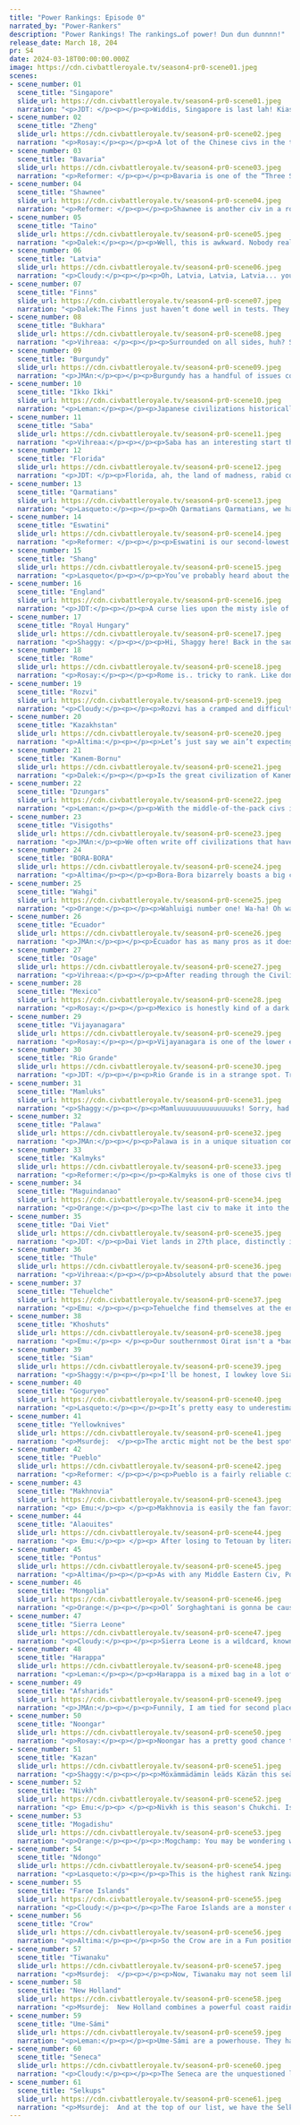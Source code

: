 ```yaml
---
title: "Power Rankings: Episode 0"
narrated_by: "Power-Rankers"
description: "Power Rankings! The rankings…of power! Dun dun dunnnn!"
release_date: March 18, 204
pr: S4
date: 2024-03-18T00:00:00.000Z
image: https://cdn.civbattleroyale.tv/season4-pr0-scene01.jpeg
scenes:
- scene_number: 01
  scene_title: "Singapore"
  slide_url: https://cdn.civbattleroyale.tv/season4-pr0-scene01.jpeg
  narration: "<p>JDT: </p><p></p><p>Widdis, Singapore is last lah! Kiasu bener, these PRs!Alright, we all know better than to count out bottom seeds. After all, a bottom seed just won the CBR. However, lets be real here, Singapore is a bottom seed. Nobody ranked them above 59th, for good reason. Their starting position is very distinctly un-strategic in the CBR. Yes, Malacca made it work 3 years back, but Malacca also didn’t have to deal with Filipino and Australian civs breathing down Indonesia’s neck. Malacca also has distinctly more competent AI than Singapore, a civ that, true to life, focuses more on personal development and trades than expansion and military. This usually means Singapore will be completely outgunned by the early-midgame, if not earlier. This doesn’t even account for the relative lack of resources in their start. While not barren by any means, Singapore’s terrain is relatively poor and fairly exposed, preventing tall strats from working as well as they could. If any civ seems a lock for death, its Singapore.</p><p></p><p>Well… to their credit, they have held out for a surprisingly long time in many tests. And there is at least one universe where they actually pulled the Timor-Leste and became a strong regional power. Though winning it all is all but impossible, don’t be surprised if conscription, diplomacy and luck all converge to ensure a tiny little slice of heaven all the way to the midgame. </p>"
- scene_number: 02
  scene_title: "Zheng"
  slide_url: https://cdn.civbattleroyale.tv/season4-pr0-scene02.jpeg
  narration: "<p>Rosay:</p><p></p><p>A lot of the Chinese civs in the test runs were pretty hit or miss, either they’d dominate a large portion of China and be a solid mid to high mid-tier civ, or they would die in an instant. Some of the civ’s peaks were smaller than others, about 5 cities then just chilling but the lowest peak was without a doubt Zheng. Zheng’s largest peak from the runs I saw was taking Taiwan, just Taiwan, that’s it. They don’t really have any strong uniques either that they can use to pull off a surprise win, or even do decently. Before anyone pulls the Timor Leste card, Timor needed to perform well and to have Wira/Indonesia do bad to even be in contention to win, Zheng needs to rely on both Dai Veit, Siam, Mongolia, Goguryeo, and Shang underperforming to at least be considered a decent threat. If it were up to me they’d be below Singapore because at least Singapore’s peak in the test runs was more than settling one city.</p>"
- scene_number: 03
  scene_title: "Bavaria"
  slide_url: https://cdn.civbattleroyale.tv/season4-pr0-scene03.jpeg
  narration: "<p>Reformer: </p><p></p><p>Bavaria is one of the “Three Shields of Europe”, situated in the heart of Europe, consisting of Burgundy and Royal Hungary alongside Bavaria. All three are on the weaker side for various reasons, but of them, Bavaria is worst off…as you can tell by their placement in the bottom three. The Three Shields as a whole are stuck between civs that are mostly more competent and with better overall opportunities. Bavaria takes this to the extreme, however. Ludwig has a bad habit of expanding to at most five cities, and instead of taking charge, he holes up doing god-knows-what. Probably building castles, if I had to guess. But who knows? Maybe we’ll luck out and get a proactive, expansive Ludwig. Wouldn’t that be a dream…</p>"
- scene_number: 04
  scene_title: "Shawnee"
  slide_url: https://cdn.civbattleroyale.tv/season4-pr0-scene04.jpeg
  narration: "<p>Reformer: </p><p></p><p>Shawnee is another civ in a rough spot. Situated near Seneca and Crow, both known strong lads, Shawnee will struggle to stake out a good swathe of land. Even Osage usually does a fairly good job. An acceptable job, I would say. Meanwhile, I’d use neither description for Shawnee. The area they spawn in is traditionally not among the best, squeezed out between better TSLs. They’ll need a risky plan to make it work. I don’t really mind…I prefer all their neighbours. </p>"
- scene_number: 05
  scene_title: "Taino"
  slide_url: https://cdn.civbattleroyale.tv/season4-pr0-scene05.jpeg
  narration: "<p>Dalek:</p><p></p><p>Well, this is awkward. Nobody really wanted Taino to be in this position, since it gives a huge advantage to the other SA civs, and leaves Taino rather in the dust. New Holland, Tiwanaku, and Ecuador all have a massive amount of space in the Amazon to fight over, and while Taino could grab it, they start off in the unenviable position of the Caribbean. Remember Jamaica or Haiti? Of course you don’t, unless you went all-in on Jamaica in part 0 stocks. As it stands, Taino is in the worst position to capitalize on the wide-open Amazon, by way of not starting anywhere in it. Stalling and settling cities in Hispanola would lead to a weak position, and settling on the mainland away from their capital would leave them weak to early wars. If they can come out of the early game fine with a South American core, then they are decently middle of the pack. Otherwise, they will probably not do well. Speaking of weakness, their capital, like anywhere in the Caribbean, is hopelessly exposed to the open seas and runs the risk of being taken out in a naval battle. So, should you put your bets on this plucky island civ? Tai-NO!</p>"
- scene_number: 06
  scene_title: "Latvia"
  slide_url: https://cdn.civbattleroyale.tv/season4-pr0-scene06.jpeg
  narration: "<p>Cloudy:</p><p></p><p>Oh, Latvia, Latvia, Latvia... you’re everything we thought Prussia was going to be in season 1, and no that’s not a compliment. In most, though not all tests Latvia was among the first civs to die, torn apart variously by Makhnovia, the Finns, the Ume-Sami, and whoever else managed to get some of their fingers into the pie. In general, the Baltics are just not a good place to start—there isn’t much production, there are usually a lot of neighbors, and there are no natural defenses. Best case scenario, people ignore Latvia for long enough to let them bulk up and they survive for a while. But in the worst case scenario... let’s just say a potato joke might be a disservice to potatoes.</p>"
- scene_number: 07
  scene_title: "Finns"
  slide_url: https://cdn.civbattleroyale.tv/season4-pr0-scene07.jpeg
  narration: "<p>Dalek:The Finns just haven’t done well in tests. They have very similar problems to 56th placer Latvia: Ume Sami wrecks them, and the lakes cramp them in a bit. If Ume Sami settles northwards, the Finns are basically just confined to Finland or expanding outwards into the open plains of Russia, where Kazan and Makhnovia lie in wait. If they pull off one of their good games, they become mid-tier at best. There’s just not much to say here, they suck ass and not really in a funny way. But really don’t hold out your hopes, unless you are Finnish, in which case SUOMI ILOKAASU PERKELE VITTU KOLLEKTIIVIJOHTIMET PYYKKIPOIKA!!!!!!</p>"
- scene_number: 08
  scene_title: "Bukhara"
  slide_url: https://cdn.civbattleroyale.tv/season4-pr0-scene08.jpeg
  narration: "<p>Vihreaa: </p><p></p><p>Surrounded on all sides, huh? Such is the fate of many of our central Asian civs, and because of the influence that the other civs in the region hold over us rankers, Bukhara has been ranked at best middle of the pack, at worst one of the first civs outta here. For an Emirate, it may be surprising that what came after it was a Soviet Republic. Sure did surprise me! With a neighbor like Kazakhstan to their north, most of us believe that Bukhara will primarily serve as a road bump in this royale.</p>"
- scene_number: 09
  scene_title: "Burgundy"
  slide_url: https://cdn.civbattleroyale.tv/season4-pr0-scene09.jpeg
  narration: "<p>JMAn:</p><p></p><p>Burgundy has a handful of issues coming into CBRX4, and we should start firstly with its expansion prospects. Strictly speaking, Burgundy should be able to settle the coast as most civs are wont to do; however, an early start so far removed from the coast is not ideal in Europe, and is arguably an area that heavily affects the civ that is usually in the France region in most BRs. The English Channel is very crowded with the inclusion of England in this BR, and the Visigoths can capitalize on the free space in Aquitaine to make it extremely difficult to expand into the water.</p><p></p><p>Burgundy’s second major issue comes from its UA: Guns of Odruik. The first half of the UA gives a major siege damage boost to gunpowder units; however, those do not come into play till the Enlightenment/Renaissance Era, meaning that for a critical early game Burgundy’s UA will be partially useless. The other half of the UA makes it so that siege units are 50% cheaper to buy with gold; however, AI historically rarely uses its gold to buy units and even if it did, the AI always has gold aplenty in any given circumstance. Many doubt that Burgundy will make it out of the bottom 10, though some have bullishly shown that they are supportive of the concept of a strong Burgundy. As with any BR, only time will tell if Burgundy will be capable of taking on its adversaries in surviving by mounting an early lead.</p>"
- scene_number: 10
  scene_title: "Ikko Ikki"
  slide_url: https://cdn.civbattleroyale.tv/season4-pr0-scene10.jpeg
  narration: "<p>Leman:</p><p></p><p>Japanese civilizations historically do not do well. Something about this mid-large islands and civ AI do not mix (see the British Isles). Ikko Ikki does not break the mold. A lack of any economic bonuses, a weird tendency to settle difficult-to-defend cities on the mainland, and a number of powerful neighbors like Nivkh and Gogureyeo, come together to make a civilization that often stagnates in its best games. In tests we’d see the isles get gobbled up by Nivkh or Thule and their bold mainland settles get picked off by Goguryeo or Shang. I don’t have high hopes for our Japanese contender this time around.</p>"
- scene_number: 11
  scene_title: "Saba"
  slide_url: https://cdn.civbattleroyale.tv/season4-pr0-scene11.jpeg
  narration: "<p>Vihreaa:</p><p></p><p>Saba has an interesting start that we haven’t really seen in this region before, around the location of modern Djibouti. Unlike previous civs in the region, Saba is settled on the Red Sea on the African continent. Most rankers are relatively unconvinced about Saba’s eminence, but I on the other hand… completely agreed with them. All of Saba’s unique units and buildings are focused in the early game, meaning that they will need to take advantage of them quickly to be able to use them to their fullest. Fun fact! TPang actually contributed to making this civ, a name you may recognize if you’ve been around long enough. I happened to come across this while researching the wiki for this civ. </p>"
- scene_number: 12
  scene_title: "Florida"
  slide_url: https://cdn.civbattleroyale.tv/season4-pr0-scene12.jpeg
  narration: "<p>JDT: </p><p>Florida, ah, the land of madness, rabid conservatism, wildlife convergences and scorching hot sands and swamps. In theory, Gregor MacGregor has his hands on a decent chunk of land across the Southeast, with ample floodplains and resources across the deep south ready to use for empire building. Unfortunately, like the great thief he is, he had managed to swindle my expectations and scam us into his true form: a hack. </p><p></p><p>Florida is considered by some to be the true weakest civ in North America, though consensus has ruled that Shawnee are less powerful and impactful on average. While they have good resources for growth, they’re also often hemmed in at the end of a peninsula, bottlenecked between Taino (or their conquerors) and the winners of the northern thunderdome. Even worse, swampland ain’t very good for shootouts or expansion, ain’t they? Finally, Macgregor, the crook that he is, prefers to simply not show up to work most of the time and lets his country die, settling small parcels of land in the deep south, failing to defend against land and naval invasion and then taking off with the cash, not bothering to use the sea to his advantage. However, the start is not unworkable, and every once in a while, Macgregor mans up and actually decides to take the reins. We’ve seen runs where Florida wreaks mayhem across North America like the GTA characters we know Florida Men to be, sweeping the Caribbean and eastern seaboard in a destructive campaign. Don’t count your chickens on it though, I think they may be but a mirage, like the fake state that they are. </p>"
- scene_number: 13
  scene_title: "Qarmatians"
  slide_url: https://cdn.civbattleroyale.tv/season4-pr0-scene13.jpeg
  narration: "<p>Lasqueto:</p><p></p><p>Oh Qarmatians Qarmatians, we had such high hopes for you, but you promised fire and delivered mediocrity. Okay, maybe I’m being a bit harsh. Since we buffed the Gulf of Persia, the Qarms are actually not that bad. They just suffer from the same thing as all middle eastern civs, which is that the Arabian Desert is about as defensible as a TERF talking point. They can carve out a decent empire around the gulf but often risk getting zerg rushed by Pontus or one of their other neighbours. Even when left alone they often get boxed into a corner. A shame really, because everything about the mod is badass, from the design to the colours. If you’re into playing domination I can’t recommend it enough.</p>"
- scene_number: 14
  scene_title: "Eswatini"
  slide_url: https://cdn.civbattleroyale.tv/season4-pr0-scene14.jpeg
  narration: "<p>Reformer: </p><p></p><p>Eswatini is our second-lowest rated African civ, only below Saba-D’mt. And the reason for this is simple (though their AI’s tendencies do amplify the problem): geography. Though South Africa is overall less cramped than last season, Eswatini starts with Rozvi basically hugging them, and Eswatini gets the shorter end of the stick, with expansion northward limited greatly by Rozvi. The two are VERY likely to end up butting heads sooner rather than later, and Rozvi are poised to have more land when the confrontation comes. Though, oddly enough, I’ve seen the two coexist surprisingly often…in case the two do end up simply sharing South Africa, Rozvi is likely to face trouble from Ndongo or even Mogadishu, both of whom are top 10 contenders in our books. Outliving Rozvi would be only slightly impressive, as Eswatini’s own downfall would likely follow soon. Let’s hope they end up fighting before a third party swoops in and takes it all!</p>"
- scene_number: 15
  scene_title: "Shang"
  slide_url: https://cdn.civbattleroyale.tv/season4-pr0-scene15.jpeg
  narration: "<p>Lasqueto</p><p></p><p>You’ve probably heard about the leader’s penchant for lakes of wine and casual murder, but how do Shang actually do in game? A frequent concern for civs on this end of the rankings is that they play too passively. Shang doesn’t have this problem - in fact they’re so aggressive they often end up pissing off all their neighbours and getting Xia’d before turn 100. Pretty fitting for a civ led by a serial killer. Compared to CGR their odds are actually pretty decent though. South China lacks a consistent strong power, so their main worry will likely be to the north. Goguryeo and Mongolia can be scary, but they themselves have strong neighbours. An early coalition war can often spring Shang to the forefront of East Asia. They also have happiness in the bag with their UA that lets them sacrifice citizens to spawn luxes. Overall, Shang is a civ worth watching even if they get eliminated in 61st.</p>"
- scene_number: 16
  scene_title: "England"
  slide_url: https://cdn.civbattleroyale.tv/season4-pr0-scene16.jpeg
  narration: "<p>JDT:</p><p></p><p>A curse lies upon the misty isle of Albion in CBRX. A malaise, a dreaded manacle, chaining its competitors forever to irrelevance and mediocrity. Every CBR, a new fool arises, hoping to bring the start to the glory it could potentially have. Every time, they fail. Elizabeth, Malachy II, James VI, Llywellyn, Iliam Dhone, Michael Collins, all hath attempted to tame England and promised to beckon the great age of Britannia. All hath fallen to rot. </p><p></p><p>Henry V might just be the best chance at breaking that curse, though given his direct competition, the historicity of the curse and the current position in the PRs, we don’t have high hopes that he will. Like many civs in Britain, Henry has very high volatility. Some games, he will command a decisive lead and steamroll across the continent. Other times, he will be trounced and defeated incredibly swiftly, usually by his superior northern neighbour, the Faroes, a similarly expansive civ that has the advantage of not being as centralized or hemmed in as Henry. Oftentimes, he’ll settle into quiet mediocrity. While recent changes to island civ AI will hopefully ensure that Henry will settle well and remain expansive, and should allow him to consistently escape Britannia, the fact remains that England is open terrain that is highly exposed and which, while not terrible as a start, is fairly mediocre. This also doesn’t fix the inherent AI biases and cursed roll of the die that seems inherent to England. Will he break destiny and flower the Rose of Lancaster across Europe? Or will he falter and fumble into the hands of the curse? </p>"
- scene_number: 17
  scene_title: "Royal Hungary"
  slide_url: https://cdn.civbattleroyale.tv/season4-pr0-scene17.jpeg
  narration: "<p>Shaggy: </p><p></p><p>Hi, Shaggy here! Back in the saddle for another exciting CBRX season. I guess I'll jump right in with Royal Hungary who are opening up this season in 45th. Technically not in the bottom quartile, you go, Elizabeth Báthory! Seriously though, Europe is never an enviable start and Royal Hungary have their work cut out for them to establish a foothold on the continent with so many neighbors and so little time to settle. Once they get a few cities out, however, they may be a tougher nut to crack than your run-of-the-mill continental European civ. Their UA makes sieging less effective in a prolonged war by ensuring food stability when their empire is unhappy and their UU is a potentially spammable Musketman replacement that likes being outnumbered. Only time will tell on the cylinder, to arms!</p>"
- scene_number: 18
  scene_title: "Rome"
  slide_url: https://cdn.civbattleroyale.tv/season4-pr0-scene18.jpeg
  narration: "<p>Rosay:</p><p></p><p>Rome is.. tricky to rank. Like don’t get me wrong I don’t see them winning the game, or even Europe for that matter, but they’ve reliably done decently well even if they’re kind of overpowered by the stronger European powers. They are almost certain to perform better than their mk2 counterpart though due to their UB, the victory column being easily spammable. Additionally “all roads lead to Rome” really helps them wonder farm by not only boosting production for founding new cities, but also conquering new cities from rivals. Actually now that I think about it Rome is probably a potential top 20 trapped in the Italian peninsula not really being able to expand outside of it easily</p>"
- scene_number: 19
  scene_title: "Rozvi"
  slide_url: https://cdn.civbattleroyale.tv/season4-pr0-scene19.jpeg
  narration: "<p>Cloudy:</p><p></p><p>Rozvi has a cramped and difficult start, beginning only a few tiles away from Eswatini, who have no choice but to expand in their direction. To make matters worse, Rozvi’s western neighbor is the highly regarded Ndongo, who are usually much more aggressive and expansive. In order to succeed, Rozvi will have to find some way to weasel out from between these two powerful competitors. In other words, Rozvi is between a rock and a hard place—and as for which neighbor is the rock and which is the hard place, vote now on your phones.</p>"
- scene_number: 20
  scene_title: "Kazakhstan"
  slide_url: https://cdn.civbattleroyale.tv/season4-pr0-scene20.jpeg
  narration: "<p>Altima:</p><p></p><p>Let’s just say we ain’t expecting S1 Kaz out of this one. Spawning in a much more crowded space than their predecessors and facing down a much better regarded civ as one of those specific neighbors, their best legacy in the tests is generally just being a weird snakey strip surviving between giants. This isn’t to say that Nonsense couldn’t still happen- but it is more likely to be to the tune of “Chile somehow completely diplomatically defangs Rio like turn two and thus Rio never pops off” than Timor-Leste’s underdog story.</p>"
- scene_number: 21
  scene_title: "Kanem-Bornu"
  slide_url: https://cdn.civbattleroyale.tv/season4-pr0-scene21.jpeg
  narration: "<p>Dalek:</p><p></p><p>Is the great civilization of Kanem-Bornu on track to be Kanem-Boresnooze? Perhaps. Also, fuck me, this is the highest-ranking civ I got assigned in part 0. Anyways. Kanem-Bornu is in the bottom of the middle of the pack, and you might be able to see why when you look at them on a map. They are in the Sahara, surrounded by more competent civs (and also Saba). Sierra Leone likes to build up the coast near them, but they have Lake Chad! Their entire game plan is going to revolve around more consistent civs underperforming, which is a strategy that inherently relies on luck. Well, it’s an AI game, so every strategy relies on luck. The likeliest scenario is them becoming much like Chad last season and petering out, eventually dying. Their best-case scenario is becoming Nigeria 2.0, but that won’t happen, will it?</p>"
- scene_number: 22
  scene_title: "Dzungars"
  slide_url: https://cdn.civbattleroyale.tv/season4-pr0-scene22.jpeg
  narration: "<p>Leman:</p><p></p><p>With the middle-of-the-pack civs it’s hard to find anything truly noteworthy to say. Dzungars seem to kind of just make a little blob in the middle of Asia.They have their moments, don’t get me wrong, but more often than not get overshadowed by the powerful civs to their north, like Selkups and Mongolia, and it’s hard to remember what memorable things they did in tests, besides eventually getting run over. I hope that they do get to put some work in the actual game. Maybe bully Shang or Bukhara?</p>"
- scene_number: 23
  scene_title: "Visigoths"
  slide_url: https://cdn.civbattleroyale.tv/season4-pr0-scene23.jpeg
  narration: "<p>JMAn:</p><p>We often write off civilizations that have abilities uniquely situated towards Culture and Tourism specifically. Culture is not the weakest yield by far, but often Tourism yields only a minor benefit to a civilization in times of war. What the Visigoths do that puts them a cut above most Tourism based civilizations is the ability to convert that Tourism into a Production boost.</p><p></p><p>The Visigoths also have the Ashlar Church UB, which will give immediate boosts to production should the Visigoths make any Faith purchases.</p><p></p><p>All of these abilities are surprisingly good, but being in Iberia is not an enviable position. On the plus side, Aquitaine is wide open to Visigoth settlers. But at the end of the day, the Visigoth capital is not on the coast and Europe is always a bloodbath; further, the presence of the Alaouites in the Maghreb, which usually is the home to the civ that plays second fiddle to the Iberian civ, is uniquely suited to tear the Visigoths apart.</p><p></p><p>The Visigoths are a definite underdog going into this BR, but their chances of overcoming the “bit player” moniker are decent enough that this particular PR is confident enough to write an optimistic premise for the civ.</p>"
- scene_number: 24
  scene_title: "BORA-BORA"
  slide_url: https://cdn.civbattleroyale.tv/season4-pr0-scene24.jpeg
  narration: "<p>Altima</p><p></p><p>Bora-Bora bizarrely boasts a big controversiality in its ranking. You have three main camps: The absolute lunatics who think a Pacific civ is gonna die second, the people who think they’ll be aggressively mid, and the people who gave them teens because they’re a pacific civ and probably won’t die soon and they’ve also at least Done Things in most of the tests. They prolly aren’t gonna be powerful, but between the buffer boasted by their otherwise broadly bad beginning base and the spirit of chaos that lives within their heart, they at least should have time to be interesting. And hey, at least their name is notably chantable. BORA-BORA, motherfucka’.</p>"
- scene_number: 25
  scene_title: "Wahgi"
  slide_url: https://cdn.civbattleroyale.tv/season4-pr0-scene25.jpeg
  narration: "<p>Orange:</p><p></p><p>Wahluigi number one! Wa-ha! Oh wait they aren’t number one they’re like 37th… eh close enough. Wahgi’s got an interesting place due to how Australia is in this mk. Maguindanao is gonna be going west, Bora-Bora is largely too far away and likely to go east, and the two Australian civs are both far to the south. So Wahgi has part of Australia well in their domain, all that matters is if they take advantage of it.</p><p></p><p>Wahgi is a civ that’s either gonna fail miserably or they’re gonna be the one dominating Oceania, likely dependent on how much of Australia they are able to snag before Noongar and Palawa are able to cover the continent. May the Phantom give them the power they need to do well. Wah!</p>"
- scene_number: 26
  scene_title: "Ecuador"
  slide_url: https://cdn.civbattleroyale.tv/season4-pr0-scene26.jpeg
  narration: "<p>JMAn:</p><p></p><p>Ecuador has as many pros as it does cons going into this competition. </p><p></p><p>Pro: With a great amount of space to expand into the Gran Colombia region and no major adversaries outside of Tiwanaku to start, Ecuador should enjoy a strong Battle Royale.</p><p></p><p>Con: However, Ecuador will not enjoy the fact that it will have a slog through the Amazon Rainforest for the rest of its expansion to shore up the capital of Quito.</p><p></p><p>Pro: Ecuador’s unique abilities allow for it to play catch up in all of its cities at any given time with a given yield of either Production or Food</p><p></p><p>Con: This same unique ability can cause Gold to take the front seat, which is not ideal in an AI competition</p><p></p><p>Pro: The Lasallian School UB, once built, will be a mainstay and integral to the Science race for Ecuador.</p><p></p><p>Con: Tiwanaku, a civilization that we expect to be extremely strong, neighbors Ecuador whilst New Holland is not that much further away.</p><p></p><p>I can go for about another six points; however, to save us all some reading time, I think what is important to share is that Ecuador is technically on the backfoot so long as they come into contact with New Holland or Tiwanaku. Ecuador is capable of making waves, but with two very strong AI near them so early on, I doubt that they will make any major moves going into this.</p>"
- scene_number: 27
  scene_title: "Osage"
  slide_url: https://cdn.civbattleroyale.tv/season4-pr0-scene27.jpeg
  narration: "<p>Vihreaa:</p><p></p><p>After reading through the Civilization V Customization Wiki article for Osage, these guys are cracked? Apparently the average height of those in the tribe were over 6 feet, with some of them being 7 feet tall! (Get one of these guys on the Lakers…) Osage, like most other civs, have a wide range in which they were ranked, from top 15 to bottom 15. Starting the center of North America, Osage will have to defend themselves from both the east and west. Because the land surrounding Osage is primarily flat open terrain, they may face difficulty with this task. Perhaps it is for this reason that the great equalizer of power ranking placed them in the middle of the pack.</p>"
- scene_number: 28
  scene_title: "Mexico"
  slide_url: https://cdn.civbattleroyale.tv/season4-pr0-scene28.jpeg
  narration: "<p>Rosay:</p><p></p><p>Mexico is honestly kind of a dark horse this cycle that I could honestly see as a potential game winner if the stars align. See, they usually performed really well in all of the tests that we saw and their uniques really help them out during a war, which is weird because a lot of Mexico’s strengths come from exploiting culture. Now seeing culture civs dominate their region is not abnormal, after all just look at firaxis Brazil, but Mexico’s culture bonuses actually help their military through giving them free and current units  for every social policy when they are at war, and a “we love the king day” when they aren’t. Hell the only thing holding them back in my eyes is that Seneca exists, which trust me we’ll get to.</p>"
- scene_number: 29
  scene_title: "Vijayanagara"
  slide_url: https://cdn.civbattleroyale.tv/season4-pr0-scene29.jpeg
  narration: "<p>Rosay:</p><p></p><p>Vijayanagara is one of the lower end civs mainly due to their poor positioning rather than any major flaw in their AI or anything else. The Indian subcontinent is just too hard to break out of when there are mountains at every corner, and it doesn’t help that those mountains are likely to be occupied by some very competent civs. Honestly their only realistic bet to become a regional power would be a swift naval invasion on Arabia, but I expect them to rump in the subcontinent for a while.</p>"
- scene_number: 30
  scene_title: "Rio Grande"
  slide_url: https://cdn.civbattleroyale.tv/season4-pr0-scene30.jpeg
  narration: "<p>JDT: </p><p></p><p>Rio Grande is in a strange spot. Traditionally, their locale has been a home run of a starting spot. High growth potential, open terrain to move and settle things, and they even have an expansionist AI and uniques to match that can snowball their growth. Hell, they don’t even have those pesky Brazilians that plagued RDLP! Whats not to love? </p><p></p><p>The neighbours. That's what. </p><p></p><p>The Tehuelche, Tiwanaku and New Holland often manage to lay claim to most of the prime real estate around the region due to their positions around the map. And unlike Rio Grande, they don’t have the double edged sword of open terrain (well, the Tehuelche do, but they also often have a lot more land to work with) and spam more settlers quickly. This means that Rio Grande are often hemmed in with fewer cities than their neighbours, at best resulting in a mediocre, boring run and at worst heralding instant death. Nevertheless, they have proven at times to be able to break out, destroying New Holland and securing a powerful position amongst a strong continent. The mountain to the river of promise is steep, but it is not insurmountable. Let's hope they can lead cows to water and get them to drink.</p>"
- scene_number: 31
  scene_title: "Mamluks"
  slide_url: https://cdn.civbattleroyale.tv/season4-pr0-scene31.jpeg
  narration: "<p>Shaggy:</p><p></p><p>Mamluuuuuuuuuuuuuuks! Sorry, had to get that out of my system. Topping the bottom half of the initial rankings, the Mamluks are our Nile civ this season. Their UU is a knight replacement with a combat bonus on their starting continent. Additionally, their UA will heal all units when they spawn a Great Prophet. In my opinion, the fate of the Mamluks will come down to which direction they decide is important to settle. Should they try to be competitive across the Mediterranean or go head to head with the Qarmatians, they will likely be stuck in desert purgatory for a while. If, however, they decide to scramble for Africa, they should prove to be a competitor.</p>"
- scene_number: 32
  scene_title: "Palawa"
  slide_url: https://cdn.civbattleroyale.tv/season4-pr0-scene32.jpeg
  narration: "<p>JMAn:</p><p></p><p>Palawa is in a unique situation compared to most island civilizations. Most island civilizations have one of two obstacles: </p><p></p><p>Palawa has both a lot of land to capitalize on and very few civs that can feasibly crowd them out. Even CBRX3 winning underdog darling Timor-Leste had a hard start, where Palawa has the fertile east coast of Australia and all of Aotearoa available to them.</p><p></p><p>What makes Palawa especially interesting in the early game is the ability to gain research towards technologies that they are behind on when pillaging tile improvements and trade routes. Glazing over the fact that this also makes the pillaging unit stronger, being able to reliably play catch up when on the offensive is extremely powerful. The Noongar will likely be building many tile improvements in the Outback, as desert civs are wont to build farms in such environments. Although the Noongar UTI will likely slow down Palawa’s utilization of their unique ability, we can expect Palawa to at the very least to be a dark horse in this Battle Royale. Despite being widely disagreed upon in the PR team, keeping an eye on this civ is a good idea.</p>"
- scene_number: 33
  scene_title: "Kalmyks"
  slide_url: https://cdn.civbattleroyale.tv/season4-pr0-scene33.jpeg
  narration: "<p>Reformer:</p><p></p><p>Kalmyks is one of those civs that is hard to judge. And they thus get a very appropriate Part 0 ranking. I’ve seen them amount to nothing…I’ve seen them balloon out of control. And something in-between too. This is a common story for A LOT of civs this season - almost everyone has a chance. It’s very refreshing. But let’s return to Kalmyks. To the south lie the fairly competent duo of Pontus and Afsharids - that’s a no-go zone, unless Kalmyks want to settle free cities for the duo. Back north of the Caucasus, their start is very open, vulnerable to the likes of Kazan, Bukhara, Kazakhstan, and Makhno. But that vulnerability goes both ways: if Kalmyks get going, they have easy access to a number of civs. And it is worth noting that all but Kazan of the aforementioned four are more inconsistent than most. Bukhara and Kazakhstan have the capability to do well, but do not take full advantage of their opportunities. Makhno to the west only steamrolled when he had the advantage of edge bias, and never thereafter has he been successful to a significant degree. (Now, I say that, but my fellows ranked him all the way up at 19th…) As a whole, this unstable, unpredictable neighborhood is what causes Kalmyks themselves to be unpredictable. </p>"
- scene_number: 34
  scene_title: "Maguindanao"
  slide_url: https://cdn.civbattleroyale.tv/season4-pr0-scene34.jpeg
  narration: "<p>Orange:</p><p></p><p>The last civ to make it into the royale to actually get released (got released just after Ndongo about a week ago, wew), Maguindanao isn’t a massive contender in any way. But they do have one thing that’s great about them: They don’t go down. For some reason, in a lot of tests I’ve seen (though I’m not on the dev team so don’t know nearly as much as some others), and just from some smaller AI games, they frequently get knocked down and then come right back up, fighting the whole time to ensure that they can get an empire engraved into people’s minds. No doubt, they will do similarly here and likely take over much of Indonesia. Now, it’s all just a matter if they can take that and go somewhere with it or not…</p>"
- scene_number: 35
  scene_title: "Dai Viet"
  slide_url: https://cdn.civbattleroyale.tv/season4-pr0-scene35.jpeg
  narration: "<p>JDT: </p><p>Dai Viet lands in 27th place, distinctly in the middle of the pack. They tend to be a pretty consistent mid-tier, utilizing the jungles, rivers, mountains and wide open plains of South China to create a sizable empire, all whilst commonly marching southwards into Southeast Asia. Sometimes (well, quite a few times), they exploit the weakness of this mark’s Chinese contenders and dominate China, enabling them to grow into a powerful empire. So, what's the catch?</p><p></p><p>Well, the double dragons tend to get double dragonned themselves. Siam and Vietnam often find themselves butting heads very early, because there's only room for one alpha in Southeast Asia. Oftentimes, due to their proximity, expansionism and terrain, Siam wins this battle, leaving Dai Viet exposed to the south at best and, at worst, dead. In the west, the Himalayas and the Khoshuts await, often carving their own sizable slices of land and limiting expansion. To the east there's ocean and more ocean. And Maguindanao, if they choose to go there. Finally, the north is no cakewalk. While Zheng and Shang often falter, the few times they don’t can have disastrous ramifications on Dai Viet’s expansion, and this doesn’t even consider the northern cordons of Goguryeo, Mongolia and the Selkups. So yeah, the dragon better figure out some cool combos and stunlocks against the endless hordes, lest they be cut down mid-flight. </p>"
- scene_number: 36
  scene_title: "Thule"
  slide_url: https://cdn.civbattleroyale.tv/season4-pr0-scene36.jpeg
  narration: "<p>Vihreaa:</p><p></p><p>Absolutely absurd that the power rankers have collectively ranked Thule 26th. As a supporter of the North American blue arctic Civ since the Inuit in Mk2, I know that you never sleep on these guys. I know nothing about this civ, but what I do know is that they are part of the brotherhood of the blue arctic civs, destined for greatness. I mean, look at the Inuit, look at the Chukchi. Rest assured, fellow blue civ believers, Thule will undoubtedly shoot up in the rankings in due time.</p>"
- scene_number: 37
  scene_title: "Tehuelche"
  slide_url: https://cdn.civbattleroyale.tv/season4-pr0-scene37.jpeg
  narration: "<p>Emu: </p><p></p><p>Tehuelche find themselves at the end of the earth, way down in the Southern Cone, remote from the concerns of Dutchmen and Incans, Ecuadorians and Taino. Unfortunately, that's all they really have going for them. They're not particularly aggressive, their uniques are decent but not amazing, their neighbors tend to ignore them, but not enough to wind up turtling into greatness. Overall a middle-of-the-road civ that deserves a middle of the road continent. Which is a real shame, since we've never had anyone from south of the Rio de la Plata go on to win South America, let alone the whole shebang.</p>"
- scene_number: 38
  scene_title: "Khoshuts"
  slide_url: https://cdn.civbattleroyale.tv/season4-pr0-scene38.jpeg
  narration: "<p>Emu:</p><p> </p><p>Our southernmost Oirat isn't a *bad* civ per se, but....... well, just look at where they are. Himalayas blocking the way south, and both Harappa and Dai Viet when they get there. What's left? China? Might work considering the Shang are the Shang, but my instinct says the geography just isn't too conducive to the Khoshuts doing well. Don't get me wrong, stranger things have happened (and do happen in tests, hence their rank here), but Güshi has something a little harder than recovering a stray time traveler to worry about this time.</p>"
- scene_number: 39
  scene_title: "Siam"
  slide_url: https://cdn.civbattleroyale.tv/season4-pr0-scene39.jpeg
  narration: "<p>Shaggy:</p><p></p><p>I'll be honest, I lowkey love Siam this season. Coming in at rank 23, Siam is set to explode onto the scene in Southeast Asia with their explosive borders. Once they get a couple cities up with roads to the capital and some semblance of culture generation, I hope their UA will allow them to have some rapid border growth. Also, they have some of the most prime real estate in Asia with a relatively large, fertile area to settle with only lowly Singapore (unless LKY surprises everybody) to go up against for a regional foothold.</p>"
- scene_number: 40
  scene_title: "Goguryeo"
  slide_url: https://cdn.civbattleroyale.tv/season4-pr0-scene40.jpeg
  narration: "<p>Lasqueto:</p><p></p><p>It’s pretty easy to underestimate a civ with a Korean TSL given the last few competitors, but Goguryeo are a powerhouse. I had them top 4, and still stand by that. They start north of the mountains which lets them easily fan out across Manchuria without getting bogged down in rough terrain.  No civ is an island though (okay except the island civs, but you get my point). While Goguryeo has a fairly straightforward path to power, having Nivkh and Mongolia as neighbours often takes the wind out of their sails. There are even games where they get kneecapped by Ikko Ikki early on, a civ usually so much weaker than them. Not a good look. Regardless a lot of us have high expectations, and it’s easy to see why.</p>"
- scene_number: 41
  scene_title: "Yellowknives"
  slide_url: https://cdn.civbattleroyale.tv/season4-pr0-scene41.jpeg
  narration: "<p>Msurdej:  </p><p>The arctic might not be the best spot for many a civilization, but copper loving Yellowknives can make it work. Their first UU, a scout replacement, will help them explore the map in the early game, with a Musketman UU that can keep up the aggression in the mid game thanks to its ability to move more and heal on resources. My only concern (besides the pretty powerful Crow to their south) is that Akaitcho will go too hard on the Scout UU early, leaving himself open as his units attend ScoutCon. If they can hold off on scout spamming though, they just might be able to claim the farthest reaches of North America from the Thule. And from there is anyone’s guess.</p>"
- scene_number: 42
  scene_title: "Pueblo"
  slide_url: https://cdn.civbattleroyale.tv/season4-pr0-scene42.jpeg
  narration: "<p>Reformer: </p><p></p><p>Pueblo is a fairly reliable civ in a fairly reliable starting location. You rarely see them flounder outright. The start is plenty defensive with rough terrain - including mountains - allowing for a safe early game. Of course, those mountains could just as well become Pueblo’s prison, if they are not careful. But this is where their neighbourhood comes in. Mexico and Osage are both…somewhat less reliable in their performance. Osage, especially, is stuck in flat terrain between multiple other civs, and will require a great deal of skill and fortune to get out alive. Mexico, meanwhile, is less threatened by their neighbours, and more so bogged down by the starting location, which traditionally has not been favourable for the AI. Still, either could prove to be a threat to Pueblo - count neither of them out. Pueblo’s third neighbour is the most concerning one for Pueblo, however…Crow has impressed the power rankers with consistent strong showings. At the very least, Pueblo is not a particularly obvious target for Crow, again, thanks to the terrain.</p>"
- scene_number: 43
  scene_title: "Makhnovia"
  slide_url: https://cdn.civbattleroyale.tv/season4-pr0-scene43.jpeg
  narration: "<p> Emu:</p><p> </p><p>Makhnovia is easily the fan favorite of Eastern Europe. More due to the popularity of the real-life Nestor Makhno among the CBR crowd than anything else, but popularity is popularity, at least until the civs really start doing some interesting things. Makhnovia smashed the competition in early tests thanks to their positively broken UA, but this took them far too close to the sun and earned them a pretty brutal nerf. Clearly it wasn't all UA, though, because in tests since then they still seem to be pretty strong against fairly mediocre neighbors.</p>"
- scene_number: 44
  scene_title: "Alaouites"
  slide_url: https://cdn.civbattleroyale.tv/season4-pr0-scene44.jpeg
  narration: "<p> Emu:</p><p> </p><p> After losing to Tetouan by literally one vote last time around, Alaouites come storming in at 18th place, way higher than anyone had Tetouan at any point. Most of their neighbors are reckoned to have pretty bad chances, too, with one glaring exception: Sierra Leone across the Sahara. Their UA gives them bonuses to unit production for each defensive building while at war, which is absolutely huge for maintaining a carpet. They have one very crucial choice here: they can either go naval and try for a Mare Nostrum and/or West African coastal empire, or they can focus on land and blitz through the Sahara. Personally I think either would turn out very interesting, so as long as they do *something*, they're bound to be powerful.</p>"
- scene_number: 45
  scene_title: "Pontus"
  slide_url: https://cdn.civbattleroyale.tv/season4-pr0-scene45.jpeg
  narration: "<p>Altima</p><p></p><p>As with any Middle Eastern Civ, Pontus is harried by a horrible TSL that puts them right in the middle of everything from the word go. Now, we are just coming from a run that showed how a civ could still do Very Well despite that- but that took the minor miracle of two separate civs fucking up and the Turks actually capitalizing on the fuckup while they had the chance, and also having a solid UA/UB setup that the AI could realistically use. On that same token, Pontus is a fairly aggressive Civ; should a similar opportunity present itself, they may well take it. And it might present itself, they do have weak neighbors in Qarm and the Mamluks. But they could still instead choose to wallow in that kind of mediocrity that dresses itself up as a “regional power” like Palmyra did. Who could say; they have options, and the AI is historically bad with those.</p>"
- scene_number: 46
  scene_title: "Mongolia"
  slide_url: https://cdn.civbattleroyale.tv/season4-pr0-scene46.jpeg
  narration: "<p>Orange:</p><p></p><p>Ol’ Sorghaghtani is gonna be causing a ruckus in northern Asia. On one side is the Selkups, one of the top picks, the powerful Siberian civ ready to wreak havoc, but on all the other sides are much weaker civs ready to get gobbled up by the Mongolian war machine. Sorgh’s got strong uniques, a pretty safe location, and is known to do quite well. As long as she keeps pace with the Selkups, Sorgh’s probably gonna go far. </p>"
- scene_number: 47
  scene_title: "Sierra Leone"
  slide_url: https://cdn.civbattleroyale.tv/season4-pr0-scene47.jpeg
  narration: "<p>Cloudy:</p><p></p><p>Sierra Leone is a wildcard, known for widely variable performances that might include bizarre settling patterns, swift death, or regional domination, depending which side of the bed they woke up on. Unlike some previous West African civs, their northern neighbors are not pushovers and the Alaouites could present a significant challenge. On the other hand, Sierra Leone prefers to stick to the coast and not the desert, potentially avoiding some of the pitfalls experienced by civs like Songhai and Mali. In fact, that’s how we got the infamous Chile Leone test run, which I can only hope happens again in the real deal.</p>"
- scene_number: 48
  scene_title: "Harappa"
  slide_url: https://cdn.civbattleroyale.tv/season4-pr0-scene48.jpeg
  narration: "<p>Leman:</p><p></p><p>Harappa is a mixed bag in a lot of ways. They’ve got a solid AI and a set of powerful early-game economic bonuses, like the Sewer and Ox Cart that can make some strong, tall cities. Expect to see Harappa leading in food, population, and science, and try to turtle its way into the midgame.</p><p></p><p>On the other hand, Harappa is a bit constrained geographically as both their closest neighbors, Vijayanagara and Afsharids are quite expansive and strong in their own right. Harappa is probably going to find itself running out of room quite quickly, and under serious pressure at the outset of the game. In my opinion, the civ is more than strong enough to weather the early game, but its not going to be smooth sailing. </p>"
- scene_number: 49
  scene_title: "Afsharids"
  slide_url: https://cdn.civbattleroyale.tv/season4-pr0-scene49.jpeg
  narration: "<p>JMAn:</p><p></p><p>Funnily, I am tied for second place on highest ranking for the Afsharids, so I am certainly not going to best be able to represent the average opinion of the PRs on this civilization.</p><p></p><p>The Afsharids in terms of geography don’t have anything special going on in this BR; indeed, most Persian civs either fall flat or are middling throughout the BR that they are in. We expect that the Afsharids will perform far better than usual Persian civs due to their neighbors and relatively strong UA. All Afsharid units receive a movement boost temporarily upon the outbreak of war or after the capture of a city. This means that replenishing the frontline will be relatively easy and blitzing an enemy civilization at wartime that isn’t carpeted in units will be a breeze.</p><p></p><p>The Afsharids also present a unique situation where they do not have to worry about the militaristic capabilities of most of their neighbors. Bukhara, Kazakhstan, and the Qarmatians in particular have shown to be very weak in tests and are weak overall compared to most of the civs in this BR. With the ability to snowball in a difficult and untenable position that most Middle East civs are faced with, we expect the Afsharids to be the exception and prove that a Middle East civ is capable of winning a BR.</p>"
- scene_number: 50
  scene_title: "Noongar"
  slide_url: https://cdn.civbattleroyale.tv/season4-pr0-scene50.jpeg
  narration: "<p>Rosay:</p><p></p><p>Noongar has a pretty good chance to be the hegemon of Oceania. In the majority of the test runs that I saw Noongar ends up controlling most of, if not all, of Oceania which is usually a sign of a really strong civ. Now being the Oceania leader comes with its pros and cons, for one they are almost certainly going to be a top tier civ with a huge population and production pool, but they are presumably going to have a really hard time actually breaking out of Australia. What’s also important to note is that they don’t always win Australia which is a pretty far cry from other past continent winners like Parkes’ Australia and Kulin. While it does sound like I’m being negative on Noongar, I’m definitely not doubting that they will be a major player this game, after all I did rank them 11th in my personal rankings, and I can almost guarantee that they’ll have top 10 stats early game, they just need to do a lot more that the other top tier civs to close the gap between major power and game winner. </p><p></p><p>Disclaimer: Palawa could also be the Australia civ in which case Noongar is rumped.</p>"
- scene_number: 51
  scene_title: "Kazan"
  slide_url: https://cdn.civbattleroyale.tv/season4-pr0-scene51.jpeg
  narration: "<p>Shaggy:</p><p></p><p>Möxämmädämin leäds Käzän this seäsön, cöming in just öutside the töp 10 in the initiäl ränkings. When he isn't thröwing umläuts ön literälly every pössible “ä” and “ö” ön the cylinder, Möxämmädämin cän be föund träining his Därughär Cönscripts, ä UU thät cän ättäck twice when ön ä tile next to änöther Därughär Cönscript älöng with the ädded bönus öf nöt häving än irön requirement. Käzän häs ä tön öf späce tö settle initiälly withöut mäny öther civs thät will be göing för eventuäl Käzän länd. Gööd luck, Mäster öf Umläuts Möxämmädämin, mäy yöur gäme be less spötty thän this writeup.</p>"
- scene_number: 52
  scene_title: "Nivkh"
  slide_url: https://cdn.civbattleroyale.tv/season4-pr0-scene52.jpeg
  narration: "<p> Emu:</p><p> </p><p>Nivkh is this season's Chukchi. Isolated, east Siberian, surrounded by civs that have other things to focus on than them. Until suddenly they don't. There's a world of potential for our only top 10 contender in the region here, and nothing to do but reach out and take it. Or don't, I personally like Thule more. That color scheme, mmm. Anyway, it's impossible to not draw parallels with X2's winner. They even look about the same if you really squint. No one expects a guy named after an emoticon umu.</p>"
- scene_number: 53
  scene_title: "Mogadishu"
  slide_url: https://cdn.civbattleroyale.tv/season4-pr0-scene53.jpeg
  narration: "<p>Orange:</p><p></p><p>:Mogchamp: You may be wondering why a civ in fuckin Somalia is ranked so high despite civs in the region doing so shit every time, for which the answer is: :Mogchamp: </p><p></p><p>For real though it’s cause Mogadishu is primed to do well, their uniques help them shine in their desert-y start and get a huge amount of food while doing so, keeping their pop, and tech, high. They’re also quite expansionist and their only neighbor who can contest them is Saba D’mt, who is 51st, for a reason. With no one strong nearby, and being the kings of western Indian Ocean, they’re gonna be mogging all over the place.</p>"
- scene_number: 54
  scene_title: "Ndongo"
  slide_url: https://cdn.civbattleroyale.tv/season4-pr0-scene54.jpeg
  narration: "<p>Lasqueto:</p><p></p><p>This is the highest rank Nzinga’s ever gotten in part 0, because yep, this is her 3rd time competing in the CBR. But don’t write them off yet - this is the entirely new Ndongo made by community member Nopecopter, and they bring more to the table than just a snazzy colour scheme. Ndongo start primed to claim vast swathes of land in Central Africa that their weaker neighbours like Mogadishu, Saba and Rozvi often struggle to hold down. Ndongo’s biggest risk is getting walled into the Congo Basin and stagnating, but they usually have the initiative and military strength to avoid that happening. Africa this season is a continent with very few constants, but Nzinga seems the most likely to dominate.</p>"
- scene_number: 55
  scene_title: "Faroe Islands"
  slide_url: https://cdn.civbattleroyale.tv/season4-pr0-scene55.jpeg
  narration: "<p>Cloudy:</p><p></p><p>The Faroe Islands are a monster of a civ, whose reputation precedes them. They’re expansive, they’re aggressive, they’re ruthless, they like science, and most of all, they like overwhelming quantities of boats. Their bizarre starting location, on a small tundra island in the north atlantic, is no hindrance—in fact, the ample space for fishing boats feeds right into their uniques. They’re also not shy about sending settlers to the lands around the North Sea, and sometimes even North America, overwhelming local competitors before they can get off their feet. Although the Faroes aren’t perfect—they had a few bad test runs—they also had runs where they conquered Europe, and even parts of Africa. In short: British, beware! British, beware! He’s coming! He’s coming!</p>"
- scene_number: 56
  scene_title: "Crow"
  slide_url: https://cdn.civbattleroyale.tv/season4-pr0-scene56.jpeg
  narration: "<p>Altima:</p><p></p><p>So the Crow are in a Fun position. There’s a solid duopoly between them and the Seneca for North America’s Top Bird. Both are strong, aggressive civs who fight hard and have neighbors who… aren’t that thing. They’re here to fight hard, fight well, and eventually fight each other—and when that happens, the fate of North America will be determined. Funniest scenario: the two just punch through enough civs fast enough that they establish a functional border early and just go ham on each other such that the loser randomly eats an ignominious 37th place finish or something. Most likely scenario: heavy buildup between the two that gets resolved through repeated Iroquois v. Metis style slugfests. Either way, there will be blood across the north.</p>"
- scene_number: 57
  scene_title: "Tiwanaku"
  slide_url: https://cdn.civbattleroyale.tv/season4-pr0-scene57.jpeg
  narration: "<p>Msurdej:  </p><p></p><p>Now, Tiwanaku may not seem like the strongest of contenders at first glance, especially with Uniques that focus more on religion and tile improvements. But make no mistake, the Tiwanaku have a strong AI that can make the best of their mountainous start. Tests have shown them to be one of South America’s regional powers most of the time. And while there’s a lot of potential for other civs, their biggest threat will probably be New Holland. Speaking of which...</p>"
- scene_number: 58
  scene_title: "New Holland"
  slide_url: https://cdn.civbattleroyale.tv/season4-pr0-scene58.jpeg
  narration: "<p>Msurdej:  New Holland combines a powerful coast raiding UU, Increased jungle gains, and a good AI all inside a snazzy color set. Best of all, these boys in blue have a lot of room to expand northwest, their closest neighbor being Rio Grande to their south. While they might have a hard time once the competition starts to winnow away, Johan should provide a strong regional power in South America (and who know, maybe even team up with Ndongo like they did in real life).</p>"
- scene_number: 59
  scene_title: "Ume-Sámi"
  slide_url: https://cdn.civbattleroyale.tv/season4-pr0-scene59.jpeg
  narration: "<p>Leman:</p><p></p><p>Ume-Sámi are a powerhouse. They have powerful bonuses that provide food and science. They have a ton of space and a strong start, with the whole of the Scandinavian Peninsula to themselves. They have a whole bunch of weak neighbors they can exploit and overpower, like Latvia, the Finns, Bavaria, and England. All of that wraps up nicely to give us a civ that consistently performs well and often comes out on top in Europe. </p><p></p><p>As long as the Faroes don’t come knocking of course.</p>"
- scene_number: 60
  scene_title: "Seneca"
  slide_url: https://cdn.civbattleroyale.tv/season4-pr0-scene60.jpeg
  narration: "<p>Cloudy:</p><p></p><p>The Seneca are the unquestioned leaders of North America, with some of the most room to expand of any civ and an AI well tuned to take advantage of it. In testing, the Seneca almost invariably rose to the top tier, and even in those runs where they didn’t top the continent, they were usually second. They like to build cities, they aren’t terrible at war, and the notoriously incompetent Shawnee and Florida are among their closest neighbors. Ironically their most immediate threat could be the Faroe Islands, which would be quite something to see. But you know, never count your chickens before they hatch—we’re pretty damn sure Cornplanter will do well, but there’s always that 1%.</p>"
- scene_number: 61
  scene_title: "Selkups"
  slide_url: https://cdn.civbattleroyale.tv/season4-pr0-scene61.jpeg
  narration: "<p>Msurdej:  And at the top of our list, we have the Selkups. Vonya has an interesting love of fish, being able to spawn them in places near fresh water. But don’t  let the smell of sturgeon fool you. There’s a lot of space to build a powerful empire up in Siberia, and tests have shown them to be competent most of the time. But Selkups fans have an uneasy position. No civ ranked first the Part 0 has ever won the game. Once you’ve reached the pinnacle, the only way to go is down. Can Vonya turn this  truth around, and win it all?Find out when the Civ Battle Royale X4 starts on Wednesday, March 20th!</p>"
---
```

